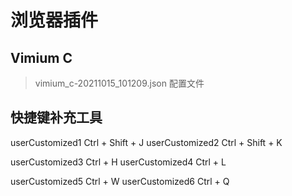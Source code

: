 # 浏览器插件
## Vimium C 
> vimium_c-20211015_101209.json 配置文件

## 快捷键补充工具
userCustomized1     Ctrl + Shift + J
userCustomized2     Ctrl + Shift + K

userCustomized3     Ctrl + H
userCustomized4     Ctrl + L

userCustomized5     Ctrl + W
userCustomized6     Ctrl + Q

